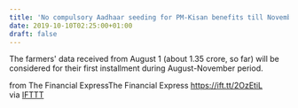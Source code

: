 ```yaml
---
title: 'No compulsory Aadhaar seeding for PM-Kisan benefits till November 30'
date: 2019-10-10T02:25:00+01:00
draft: false
---
```


The farmers' data received from August 1 (about 1.35 crore, so far) will be considered for their first installment during August-November period.  
  
from The Financial ExpressThe Financial Express https://ift.tt/2OzEtiL  
via [IFTTT](https://ifttt.com/?ref=da&site=blogger)